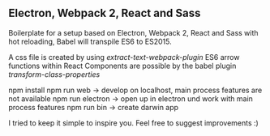 Electron, Webpack 2, React and Sass
-----------------------------------

Boilerplate for a setup based on Electron, Webpack 2, React and Sass with hot reloading, Babel will transpile ES6 to ES2015.

A css file is created by using *extract-text-webpack-plugin*
ES6 arrow functions within React Components are possible by the babel plugin *transform-class-properties*

npm install
npm run web -> develop on localhost, main process features are not available
npm run electron -> open up in electron und work with main process features
npm run bin -> create darwin app

I tried to keep it simple to inspire you. Feel free to suggest improvements :)

